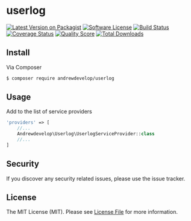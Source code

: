 # userlog

[![Latest Version on Packagist][ico-version]][link-packagist]
[![Software License][ico-license]](LICENSE.md)
[![Build Status][ico-travis]][link-travis]
[![Coverage Status][ico-scrutinizer]][link-scrutinizer]
[![Quality Score][ico-code-quality]][link-code-quality]
[![Total Downloads][ico-downloads]][link-downloads]



## Install

Via Composer

``` bash
$ composer require andrewdevelop/userlog
```

## Usage
Add to the list of service providers 
``` php
'providers' => [
	//...
	Andrewdevelop\Userlog\UserlogServiceProvider::class
	//...
]
```

## Security

If you discover any security related issues, please use the issue tracker.


## License

The MIT License (MIT). Please see [License File](LICENSE.md) for more information.

[ico-version]: https://img.shields.io/packagist/v/andrewdevelop/userlog.svg?style=flat-square
[ico-license]: https://img.shields.io/badge/license-MIT-brightgreen.svg?style=flat-square
[ico-travis]: https://img.shields.io/travis/andrewdevelop/userlog/master.svg?style=flat-square
[ico-scrutinizer]: https://img.shields.io/scrutinizer/coverage/g/andrewdevelop/userlog.svg?style=flat-square
[ico-code-quality]: https://img.shields.io/scrutinizer/g/andrewdevelop/userlog.svg?style=flat-square
[ico-downloads]: https://img.shields.io/packagist/dt/andrewdevelop/userlog.svg?style=flat-square

[link-packagist]: https://packagist.org/packages/andrewdevelop/userlog
[link-travis]: https://travis-ci.org/andrewdevelop/userlog
[link-scrutinizer]: https://scrutinizer-ci.com/g/andrewdevelop/userlog/code-structure
[link-code-quality]: https://scrutinizer-ci.com/g/andrewdevelop/userlog
[link-downloads]: https://packagist.org/packages/andrewdevelop/userlog
[link-author]: https://github.com/:author_username
[link-contributors]: ../../contributors
